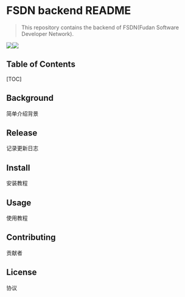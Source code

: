# FSDN backend README

>   This repository contains the backend of FSDN(Fudan Software Developer Network).

![](https://img.shields.io/badge/FSDN-backend-brightgreen.svg)![](https://img.shields.io/badge/Framework-Django-green.svg)

## Table of Contents

[TOC]

## Background

简单介绍背景

## Release

记录更新日志

## Install

安装教程

## Usage

使用教程

## Contributing

贡献者

## License

协议